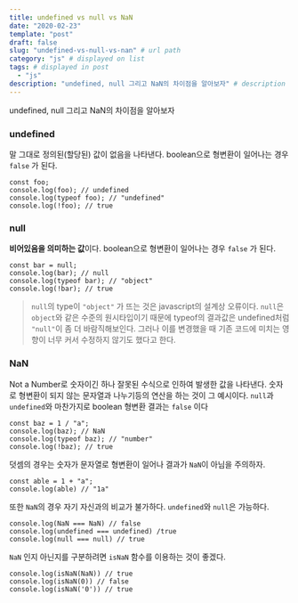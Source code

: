 ```yaml
---
title: undefined vs null vs NaN
date: "2020-02-23"
template: "post"
draft: false
slug: "undefined-vs-null-vs-nan" # url path
category: "js" # displayed on list
tags: # displayed in post
  - "js"
description: "undefined, null 그리고 NaN의 차이점을 알아보자" # description on list
---
```


undefined, null 그리고 NaN의 차이점을 알아보자

### undefined

말 그대로 정의된(할당된) 값이 없음을 나타낸다. boolean으로 형변환이 일어나는 경우 `false` 가 된다.

```
const foo;
console.log(foo); // undefined
console.log(typeof foo); // "undefined"
console.log(!foo); // true
```

### null

**비어있음을 의미하는 값**이다. boolean으로 형변환이 일어나는 경우 `false` 가 된다.

```
const bar = null;
console.log(bar); // null
console.log(typeof bar); // "object"
console.log(!bar); // true
```

> `null`의 type이 `"object"` 가 뜨는 것은 javascript의 설계상 오류이다.
> `null`은 `object`와 같은 수준의 원시타입이기 때문에 typeof의 결과값은 undefined처럼 `"null"`이 좀 더 바람직해보인다.
> 그러나 이를 변경했을 때 기존 코드에 미치는 영향이 너무 커서 수정하지 않기도 했다고 한다.

### NaN
Not a Number로 숫자이긴 하나 잘못된 수식으로 인하여 발생한 값을 나타낸다. 숫자로 형변환이 되지 않는 문자열과 나누기등의 연산을 하는 것이 그 예시이다. `null`과 `undefined`와 마찬가지로 boolean 형변환 결과는 `false` 이다

```
const baz = 1 / "a";
console.log(baz); // NaN
console.log(typeof baz); // "number"
console.log(!baz); // true
```

덧셈의 경우는 숫자가 문자열로 형변환이 일어나 결과가 `NaN`이 아님을 주의하자.

```
const able = 1 + "a";
console.log(able) // "1a"
```

또한 `NaN`의 경우 자기 자신과의 비교가 불가하다. `undefined`와 `null`은 가능하다.

```
console.log(NaN === NaN) // false
console.log(undefined === undefined) /true
console.log(null === null) // true
```

`NaN` 인지 아닌지를 구분하려면 `isNaN` 함수를 이용하는 것이 좋겠다.

```
console.log(isNaN(NaN)) // true
console.log(isNaN(0)) // false
console.log(isNaN('0')) // true
```
